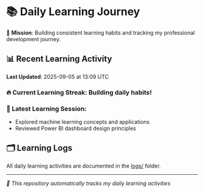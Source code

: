 # 📚 Daily Learning Journey

🎯 **Mission**: Building consistent learning habits and tracking my professional development journey.

## 📊 Recent Learning Activity

**Last Updated**: 2025-09-05 at 13:09 UTC

### 🔥 Current Learning Streak: Building daily habits!

### 📝 Latest Learning Session:
- Explored machine learning concepts and applications
- Reviewed Power BI dashboard design principles

## 🗂️ Learning Logs

All daily learning activities are documented in the [logs/](./logs/) folder.

---
*🤖 This repository automatically tracks my daily learning activities*
